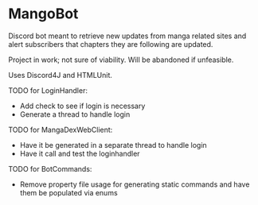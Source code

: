 # MangoBot
Discord bot meant to retrieve new updates from manga related sites and alert subscribers that chapters they are following are updated.

Project in work; not sure of viability. Will be abandoned if unfeasible.

Uses Discord4J and HTMLUnit.

TODO for LoginHandler:
- Add check to see if login is necessary
- Generate a thread to handle login

TODO for MangaDexWebClient:
- Have it be generated in a separate thread to handle login
- Have it call and test the loginhandler

TODO for BotCommands:
- Remove property file usage for generating static commands and have them be populated via enums
